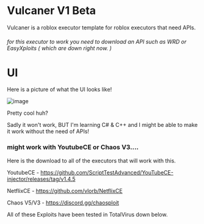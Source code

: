 # Vulcaner V1 Beta
Vulcaner is a roblox executor template for roblox executors that need APIs.
###### for this executor to work you need to download an API such as WRD or EasyXploits ( which are down right now. )

# UI
Here is a picture of what the UI looks like!

![image](https://github.com/emac3399son/emac3399son.github.io/assets/123843274/58101f4f-4095-4258-a35c-2711187ee56e)

Pretty cool huh?

Sadly it won't work, BUT I'm learning C# & C++ and I might be able to make it work without the need of APIs!

### might work with YoutubeCE or Chaos V3....

Here is the download to all of the executors that will work with this.


YoutubeCE - https://github.com/ScriptTestAdvanced/YouTubeCE-injector/releases/tag/v1.4.5


NetflixCE - https://github.com/vlorb/NetflixCE


Chaos V5/V3 - https://discord.gg/chaosploit

All of these Exploits have been tested in TotalVirus down below.